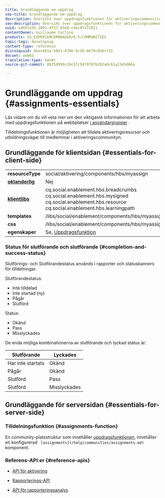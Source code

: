 ```yaml
---
title: Grundläggande om uppdrag
seo-title: Grundläggande om uppdrag
description: Översikt över uppdragsfunktionen för aktiveringscommunities
seo-description: Översikt över uppdragsfunktionen för aktiveringscommunities
uuid: e49fce26-1091-4f37-93e8-c4ec85371811
contentOwner: Guillaume Carlino
products: SG_EXPERIENCEMANAGER/6.5/COMMUNITIES
topic-tags: developing
content-type: reference
discoiquuid: 6bac681e-59e1-4786-9c50-6679c936cfd1
docset: aem65
translation-type: tm+mt
source-git-commit: 0b25d956c19c5fc5d79f87b292a0c61a23e5d66a

---
```



# Grundläggande om uppdrag {#assignments-essentials}

Läs vidare om du vill veta mer om den viktigaste informationen för att arbeta med uppdragsfunktionen på webbplatser [i användargrupper](/help/communities/overview.md#enablement-community) .

Tilldelningsfunktionen är möjligheten att tilldela aktiveringsresurser och utbildningsvägar till medlemmar i aktiveringscommunityn.

## Grundläggande för klientsidan {#essentials-for-client-side}

<table>
 <tbody>
  <tr>
   <td> <strong>resourceType</strong></td>
   <td>social/aktivering/components/hbs/myassign</td>
  </tr>
  <tr>
   <td> <a href="/help/communities/scf.md#add-or-include-a-communities-component"><strong>oklanderlig</strong></a></td>
   <td>Nej</td>
  </tr>
  <tr>
   <td> <a href="/help/communities/clientlibs.md"><strong>klientlibs</strong></a></td>
   <td>cq.social.enablement.hbs.breadcrumbs<br /> cq.social.enablement.hbs.mysigned<br /> cq.social.enablement.hbs.resource<br /> cq.social.enablement.hbs.learningpath</td>
  </tr>
  <tr>
   <td> <strong>templates</strong></td>
   <td> /libs/social/enablement/components/hbs/myassigned/myassigned.hbs</td>
  </tr>
  <tr>
   <td> <strong>css</strong></td>
   <td> /libs/social/enablement/components/hbs/myassigned/clientlibs/myassigned.css</td>
  </tr>
  <tr>
   <td><strong> egenskaper</strong></td>
   <td>Se, <a href="/help/communities/assignments.md">Uppdragsfunktion</a></td>
  </tr>
 </tbody>
</table>

### Status för slutförande och slutförande {#completion-and-success-status}

Slutförings- och Slutförandestatus används i rapporter och statusbanners för tilldelningar.

Slutförandestatus:

* Inte tilldelad
* Inte startad (ny)
* Pågår
* Slutförd

Status:

* Okänd
* Pass
* Misslyckades

De enda möjliga kombinationerna av slutförande och lyckad status är:

| **Slutförande** | **Lyckades** |
|---|---|
| Har inte startats | Okänd |
| Pågår | Okänd |
| Slutförd | Pass |
| Slutförd | Misslyckades |

## Grundläggande för serversidan {#essentials-for-server-side}

### Tilldelningsfunktion {#assignments-function}

En community-platsstruktur som innehåller [uppdragsfunktionen](/help/communities/functions.md#assignments-function), innehåller en konfigurerad ` [assignments](/help/communities/assignments.md)` komponent.

### Referens-API:er {#reference-apis}

* [API för aktivering](https://helpx.adobe.com/experience-manager/6-5/sites/developing/using/reference-materials/javadoc/com/adobe/cq/social/enablement/reporting/model/api/package-summary.html)

* [Rapporterings-API](https://helpx.adobe.com/experience-manager/6-5/sites/developing/using/reference-materials/javadoc/com/adobe/cq/social/reporting/dv/api/package-summary.html)

* [API för rapporteringsanalys](https://helpx.adobe.com/experience-manager/6-5/sites/developing/using/reference-materials/javadoc/com/adobe/cq/social/reporting/analytics/api/package-summary.html)

